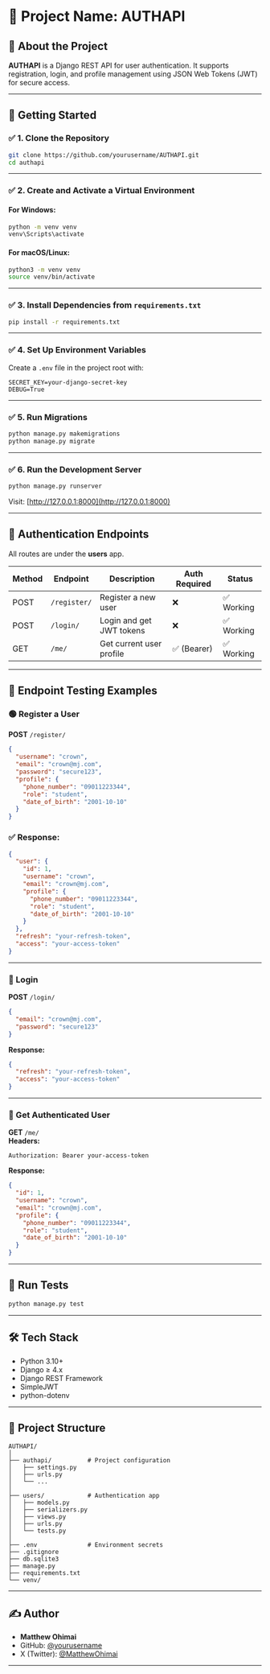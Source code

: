 
# 🧩 Project Name: AUTHAPI

## 📌 About the Project

**AUTHAPI** is a Django REST API for user authentication. It supports registration, login, and profile management using JSON Web Tokens (JWT) for secure access.

---

## 🚀 Getting Started

### ✅ 1. Clone the Repository

```bash
git clone https://github.com/yourusername/AUTHAPI.git
cd authapi
```

---

### ✅ 2. Create and Activate a Virtual Environment

#### For Windows:
```bash
python -m venv venv
venv\Scripts\activate
```

#### For macOS/Linux:
```bash
python3 -m venv venv
source venv/bin/activate
```

---

### ✅ 3. Install Dependencies from `requirements.txt`

```bash
pip install -r requirements.txt
```

---

### ✅ 4. Set Up Environment Variables

Create a `.env` file in the project root with:

```env
SECRET_KEY=your-django-secret-key
DEBUG=True
```

---

### ✅ 5. Run Migrations

```bash
python manage.py makemigrations
python manage.py migrate
```

---

### ✅ 6. Run the Development Server

```bash
python manage.py runserver
```

Visit: [http://127.0.0.1:8000](http://127.0.0.1:8000)

---

## 🔐 Authentication Endpoints

All routes are under the **users** app.

| Method | Endpoint     | Description               | Auth Required | Status     |
|--------|--------------|---------------------------|---------------|------------|
| POST   | `/register/` | Register a new user       | ❌            | ✅ Working |
| POST   | `/login/`    | Login and get JWT tokens  | ❌            | ✅ Working |
| GET    | `/me/`       | Get current user profile  | ✅ (Bearer)    | ✅ Working |

---

## 🧪 Endpoint Testing Examples

### 🟢 Register a User

**POST** `/register/`

```json
{
  "username": "crown",
  "email": "crown@mj.com",
  "password": "secure123",
  "profile": {
    "phone_number": "09011223344",
    "role": "student",
    "date_of_birth": "2001-10-10"
  }
}
```

### ✅ Response:

```json
{
  "user": {
    "id": 1,
    "username": "crown",
    "email": "crown@mj.com",
    "profile": {
      "phone_number": "09011223344",
      "role": "student",
      "date_of_birth": "2001-10-10"
    }
  },
  "refresh": "your-refresh-token",
  "access": "your-access-token"
}
```

---

### 🔑 Login

**POST** `/login/`

```json
{
  "email": "crown@mj.com",
  "password": "secure123"
}
```

**Response:**
```json
{
  "refresh": "your-refresh-token",
  "access": "your-access-token"
}
```

---

### 👤 Get Authenticated User

**GET** `/me/`  
**Headers:**
```http
Authorization: Bearer your-access-token
```

**Response:**
```json
{
  "id": 1,
  "username": "crown",
  "email": "crown@mj.com",
  "profile": {
    "phone_number": "09011223344",
    "role": "student",
    "date_of_birth": "2001-10-10"
  }
}
```

---

## 🧪 Run Tests

```bash
python manage.py test
```

---

## 🛠 Tech Stack

- Python 3.10+
- Django ≥ 4.x
- Django REST Framework
- SimpleJWT
- python-dotenv

---

## 📁 Project Structure

```
AUTHAPI/
│
├── authapi/          # Project configuration
│   ├── settings.py
│   ├── urls.py
│   └── ...
│
├── users/            # Authentication app
│   ├── models.py
│   ├── serializers.py
│   ├── views.py
│   ├── urls.py
│   └── tests.py
│
├── .env              # Environment secrets
├── .gitignore
├── db.sqlite3
├── manage.py
├── requirements.txt
└── venv/
```

---

## ✍️ Author

- **Matthew Ohimai**
- GitHub: [@yourusername](https://github.com/MatthewOhimai)
- X (Twitter): [@MatthewOhimai](https://x.com/MatthewOhimai)

---


